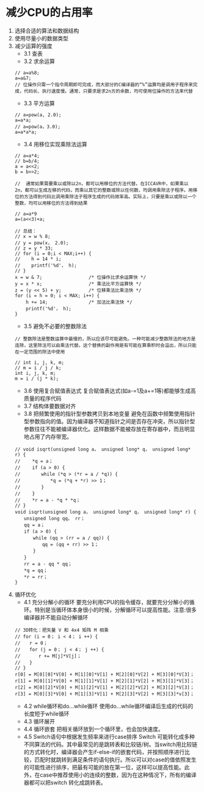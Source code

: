 # 减少CPU的占用率
1. 选择合适的算法和数据结构
2. 使用尽量小的数据类型
3. 减少运算的强度
   - 3.1 查表
   - 3.2 求余运算
    ```
    // a=a%8;
    a=a&7;
    // 位操作只需一个指令周期即可完成，而大部分的C编译器的“%”运算均是调用子程序来完成，代码长、执行速度慢。通常，只要求是求2n方的余数，均可使用位操作的方法来代替
    ```
   - 3.3 平方运算 
    ```
    // a=pow(a, 2.0);
    a=a*a;
    // a=pow(a，3.0);
    a=a*a*a;
    ```
   - 3.4 用移位实现乘除法运算
    ```
    // a=a*4;
    // b=b/4;
    a = a<<2;
    b = b>>2;

    //  通常如果需要乘以或除以2n，都可以用移位的方法代替。在ICCAVR中，如果乘以2n，都可以生成左移的代码，而乘以其它的整数或除以任何数，均调用乘除法子程序。用移位的方法得到代码比调用乘除法子程序生成的代码效率高。实际上，只要是乘以或除以一个整数，均可以用移位的方法得到结果

    // a=a*9
    a=(a<<3)+a;

    // 总结：
    // x = w % 8;
    // y = pow(x， 2.0);
    // z = y * 33;
    // for (i = 0;i < MAX;i++) {
    //    h = 14 * i;
    //    printf('%d'， h);
    // }
    x = w & 7;                 /* 位操作比求余运算快 */
    y = x * x;                 /* 乘法比平方运算快 */
    z = (y << 5) + y;          /* 位移乘法比乘法快 */
    for (i = h = 0; i < MAX; i++) {
        h += 14;               /* 加法比乘法快 */
        printf('%d'， h);
    }
    ```
   - 3.5 避免不必要的整数除法
    ```
    // 整数除法是整数运算中最慢的，所以应该尽可能避免。一种可能减少整数除法的地方是连除，这里除法可以由乘法代替。这个替换的副作用是有可能在算乘积时会溢出，所以只能在一定范围的除法中使用

    // int i, j, k, m;
    // m = i / j / k;
    int i, j, k, m;
    m = i / (j * k);
    ```
    - 3.6 使用复合赋值表达式
     复合赋值表达式(如a-=1及a+=1等)都能够生成高质量的程序代码
    - 3.7 结构体要数据对齐
    - 3.8 把频繁使用的指针型参数拷贝到本地变量
     避免在函数中频繁使用指针型参数指向的值。因为编译器不知道指针之间是否存在冲突，所以指针型参数往往不能被编译器优化。这样数据不能被存放在寄存器中，而且明显地占用了内存带宽。
    ```
    // void isqrt(unsigned long a， unsigned long* q， unsigned long* r) {
    // 　　*q = a；
    // 　　if (a > 0) {
    // 　　　　while (*q > (*r = a / *q)) {
    // 　　　　　　*q = (*q + *r) >> 1；
    // 　　　　}
    // 　　}
    // 　　*r = a - *q * *q；
    // } 
    void isqrt(unsigned long a， unsigned long* q， unsigned long* r) {
    　　unsigned long qq， rr；
    　　qq = a；
    　　if (a > 0) {
    　　　　while (qq > (rr = a / qq)) {
    　　　　　　qq = (qq + rr) >> 1；
    　　　　}
    　　}
    　　rr = a - qq * qq；
    　　*q = qq；
    　　*r = rr；
    }
    ```
4. 循环优化
   - 4.1 充分分解小的循环
    要充分利用CPU的指令缓存，就要充分分解小的循环。特别是当循环体本身很小的时候，分解循环可以提高性能。注意:很多编译器并不能自动分解循环
    ```
    // 3D转化：把矢量 V 和 4x4 矩阵 M 相乘
    // for (i = 0； i < 4； i ++) {
    //　　r = 0；
    //　　for (j = 0； j < 4； j ++) {
    //　　　　r += M[j]*V[j]；
    //　　}
    // }
    r[0] = M[0][0]*V[0] + M[1][0]*V[1] + M[2][0]*V[2] + M[3][0]*V[3]；
    r[1] = M[0][1]*V[0] + M[1][1]*V[1] + M[2][1]*V[2] + M[3][1]*V[3]；
    r[2] = M[0][2]*V[0] + M[1][2]*V[1] + M[2][2]*V[2] + M[3][2]*V[3]；
    r[3] = M[0][3]*V[0] + M[1][3]*V[1] + M[2][3]*V[2] + M[3][3]*v[3]；
    ```
    - 4.2 while循环和do…while循环
     使用do…while循环编译后生成的代码的长度短于while循环
    - 4.3 循环展开
    - 4.4 循环嵌套
      把相关循环放到一个循环里，也会加快速度。
    - 4.5 Switch语句中根据发生频率来进行case排序
     Switch 可能转化成多种不同算法的代码。其中最常见的是跳转表和比较链/树。当switch用比较链的方式转化时，编译器会产生if-else-if的嵌套代码，并按照顺序进行比较，匹配时就跳转到满足条件的语句执行。所以可以对case的值依照发生的可能性进行排序，把最有可能的放在第一位，这样可以提高性能。此外，在case中推荐使用小的连续的整数，因为在这种情况下，所有的编译器都可以把switch 转化成跳转表。